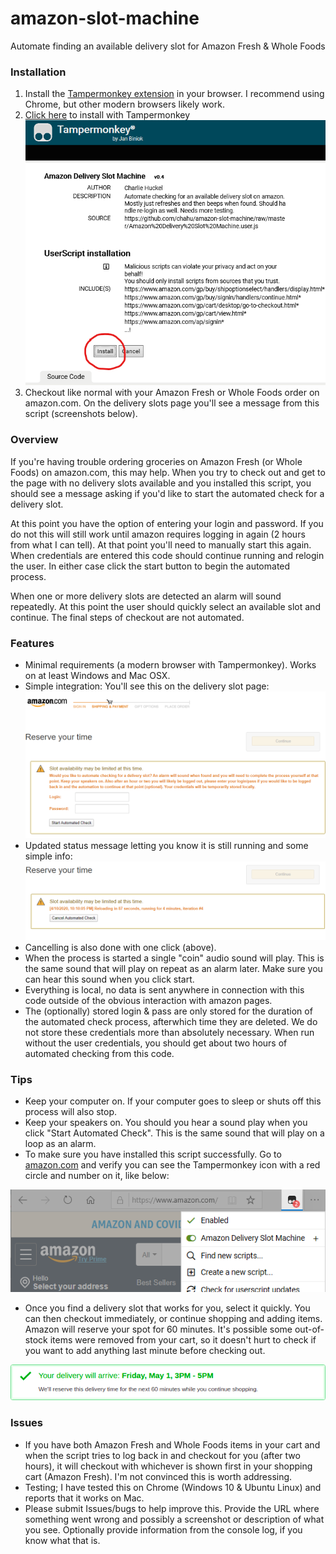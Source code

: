 # amazon-slot-machine
Automate finding an available delivery slot for Amazon Fresh &amp; Whole Foods

### Installation
1. Install the [Tampermonkey extension](https://www.tampermonkey.net/) in your browser. I recommend using Chrome, but other modern browsers likely work.
2. [Click here](https://github.com/chahu/amazon-slot-machine/raw/master/Amazon%20Delivery%20Slot%20Machine.user.js) to install with Tampermonkey
![Install Screenshot](/images/install.png)
3. Checkout like normal with your Amazon Fresh or Whole Foods order on amazon.com. On the delivery slots page you'll see a message from this script (screenshots below).

### Overview

If you're having trouble ordering groceries on Amazon Fresh (or Whole Foods) on amazon.com, this may help.
When you try to check out and get to the page with no delivery slots available and you installed this script,
you should see a message asking if you'd like to start the automated check for a delivery slot.

At this point you have the option of entering your login and password. If you do not this will still work 
until amazon requires logging in again (2 hours from what I can tell). At that point you'll need to manually
start this again. When credentials are entered this code should continue running and relogin the user. In
either case click the start button to begin the automated process.

When one or more delivery slots are detected an alarm will sound repeatedly. At this point the user should 
quickly select an available slot and continue. The final steps of checkout are not automated.

### Features

- Minimal requirements (a modern browser with Tampermonkey). Works on at least Windows and Mac OSX.
- Simple integration: You'll see this on the delivery slot page: ![Screenshot](images/start.png)
- Updated status message letting you know it is still running and some simple info: ![Screenshot](images/reload.png)
- Cancelling is also done with one click (above).
- When the process is started a single "coin" audio sound will play. This is the same sound that will play on repeat as an alarm later. Make sure you can hear this sound when you click start.
- Everything is local, no data is sent anywhere in connection with this code outside of the obvious interaction with amazon pages.
- The (optionally) stored login & pass are only stored for the duration of the automated check process, afterwhich time they are deleted. We do not store these credentials more than absolutely necessary. When run without the user credentials, you should get about two hours of automated checking from this code.

### Tips

- Keep your computer on. If your computer goes to sleep or shuts off this process will also stop.
- Keep your speakers on. You should you hear a sound play when you click "Start Automated Check". This is the same sound that will play on a loop as an alarm.
- To make sure you have installed this script successfully. Go to [amazon.com](https://www.amazon.com) and verify you can see the Tampermonkey icon with a red circle and number on it, like below:

![Successful Installation](/images/success.png)
- Once you find a delivery slot that works for you, select it quickly. You can then checkout immediately, or continue shopping and adding items. Amazon will reserve your spot for 60 minutes. It's possible some out-of-stock items were removed from your cart, so it doesn't hurt to check if you want to add anything last minute before checking out.

![Delivery Slot Reserved 60 Minutes](/images/reserveslot.png)

### Issues
- If you have both Amazon Fresh and Whole Foods items in your cart and when the script tries to log back in and checkout for you (after two hours), it will checkout with whichever is shown first in your shopping cart (Amazon Fresh). I'm not convinced this is worth addressing.
- Testing; I have tested this on Chrome (Windows 10 & Ubuntu Linux) and reports that it works on Mac.
- Please submit Issues/bugs to help improve this. Provide the URL where something went wrong and possibly a screenshot or description of what you see. Optionally provide information from the console log, if you know what that is.
